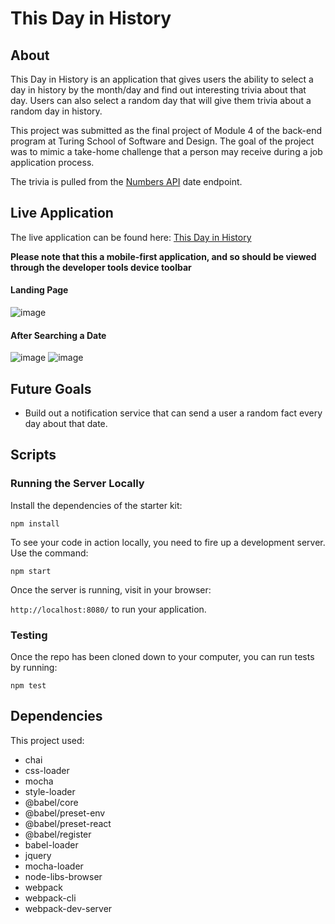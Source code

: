 # This Day in History

## About

This Day in History is an application that gives users the ability to select a day in history by the month/day and find out interesting trivia about that day. Users can also select a random day that will give them trivia about a random day in history.

This project was submitted as the final project of Module 4 of the back-end program at Turing School of Software and Design. The goal of the project was to mimic a take-home challenge that a person may receive during a job application process.

The trivia is pulled from the [Numbers API](http://numbersapi.com) date endpoint.

## Live Application

The live application can be found here: [This Day in History](https://tcraig7.github.io/this_day_in_history/)

**Please note that this a mobile-first application, and so should be viewed through the developer tools device toolbar**

#### Landing Page

![image](https://user-images.githubusercontent.com/36015215/50807436-ababf800-12b7-11e9-9f2f-746fe43a7b45.png)

#### After Searching a Date

![image](https://user-images.githubusercontent.com/36015215/50807396-7acbc300-12b7-11e9-8532-bdf7490f50af.png) ![image](https://user-images.githubusercontent.com/36015215/50807465-bcf50480-12b7-11e9-8152-c43b80138e9b.png)

## Future Goals

* Build out a notification service that can send a user a random fact every day about that date.

## Scripts

### Running the Server Locally
  Install the dependencies of the starter kit:

  ```
  npm install
  ```

  To see your code in action locally, you need to fire up a development server. Use the command:

  ```
  npm start
  ```

  Once the server is running, visit in your browser:

  `http://localhost:8080/` to run your application.

 ### Testing
 
  Once the repo has been cloned down to your computer, you can run tests by running:

  ```
  npm test
  ```

## Dependencies

This project used:

* chai
* css-loader
* mocha
* style-loader 
* @babel/core
* @babel/preset-env 
* @babel/preset-react 
* @babel/register
* babel-loader
* jquery
* mocha-loader 
* node-libs-browser
* webpack
* webpack-cli 
* webpack-dev-server 

